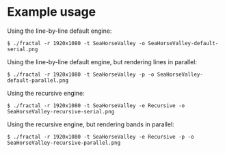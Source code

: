 # Example usage

Using the line-by-line default engine:
```
$ ./fractal -r 1920x1080 -t SeaHorseValley -o SeaHorseValley-default-serial.png
```

Using the line-by-line default engine, but rendering lines in parallel:
```
$ ./fractal -r 1920x1080 -t SeaHorseValley -p -o SeaHorseValley-default-parallel.png
```

Using the recursive engine:
```
$ ./fractal -r 1920x1080 -t SeaHorseValley -e Recursive -o SeaHorseValley-recursive-serial.png
```

Using the recursive engine, but rendering bands in parallel:
```
$ ./fractal -r 1920x1080 -t SeaHorseValley -e Recursive -p -o SeaHorseValley-recursive-parallel.png
```
